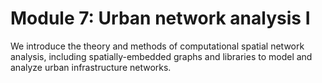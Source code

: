 # Module 7: Urban network analysis I

We introduce the theory and methods of computational spatial network analysis, including spatially-embedded graphs and libraries to model and analyze urban infrastructure networks.
